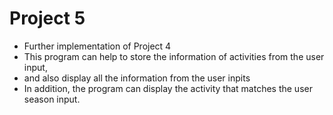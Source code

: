 # Project 5
* Further implementation of Project 4
* This program can help to store the information of activities from the user input, 
* and also display all the information from the user inpits
* In addition, the program can display the activity that matches the user season input.
